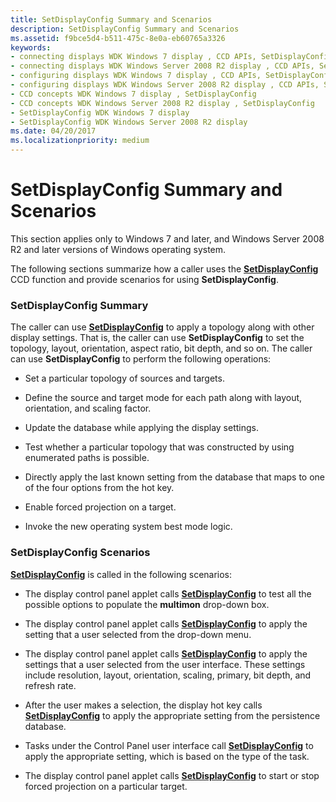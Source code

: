 ```yaml
---
title: SetDisplayConfig Summary and Scenarios
description: SetDisplayConfig Summary and Scenarios
ms.assetid: f9bce5d4-b511-475c-8e0a-eb60765a3326
keywords:
- connecting displays WDK Windows 7 display , CCD APIs, SetDisplayConfig
- connecting displays WDK Windows Server 2008 R2 display , CCD APIs, SetDisplayConfig
- configuring displays WDK Windows 7 display , CCD APIs, SetDisplayConfig
- configuring displays WDK Windows Server 2008 R2 display , CCD APIs, SetDisplayConfig
- CCD concepts WDK Windows 7 display , SetDisplayConfig
- CCD concepts WDK Windows Server 2008 R2 display , SetDisplayConfig
- SetDisplayConfig WDK Windows 7 display
- SetDisplayConfig WDK Windows Server 2008 R2 display
ms.date: 04/20/2017
ms.localizationpriority: medium
---
```


# SetDisplayConfig Summary and Scenarios


This section applies only to Windows 7 and later, and Windows Server 2008 R2 and later versions of Windows operating system.

The following sections summarize how a caller uses the [**SetDisplayConfig**](/windows/desktop/api/winuser/nf-winuser-setdisplayconfig) CCD function and provide scenarios for using **SetDisplayConfig**.

### <span id="setdisplayconfig_summary"></span><span id="SETDISPLAYCONFIG_SUMMARY"></span>SetDisplayConfig Summary

The caller can use [**SetDisplayConfig**](/windows/desktop/api/winuser/nf-winuser-setdisplayconfig) to apply a topology along with other display settings. That is, the caller can use **SetDisplayConfig** to set the topology, layout, orientation, aspect ratio, bit depth, and so on. The caller can use **SetDisplayConfig** to perform the following operations:

-   Set a particular topology of sources and targets.

-   Define the source and target mode for each path along with layout, orientation, and scaling factor.

-   Update the database while applying the display settings.

-   Test whether a particular topology that was constructed by using enumerated paths is possible.

-   Directly apply the last known setting from the database that maps to one of the four options from the hot key.

-   Enable forced projection on a target.

-   Invoke the new operating system best mode logic.

### <span id="setdisplayconfig_scenarios"></span><span id="SETDISPLAYCONFIG_SCENARIOS"></span>SetDisplayConfig Scenarios

[**SetDisplayConfig**](/windows/desktop/api/winuser/nf-winuser-setdisplayconfig) is called in the following scenarios:

-   The display control panel applet calls [**SetDisplayConfig**](/windows/desktop/api/winuser/nf-winuser-setdisplayconfig) to test all the possible options to populate the **multimon** drop-down box.

-   The display control panel applet calls [**SetDisplayConfig**](/windows/desktop/api/winuser/nf-winuser-setdisplayconfig) to apply the setting that a user selected from the drop-down menu.

-   The display control panel applet calls [**SetDisplayConfig**](/windows/desktop/api/winuser/nf-winuser-setdisplayconfig) to apply the settings that a user selected from the user interface. These settings include resolution, layout, orientation, scaling, primary, bit depth, and refresh rate.

-   After the user makes a selection, the display hot key calls [**SetDisplayConfig**](/windows/desktop/api/winuser/nf-winuser-setdisplayconfig) to apply the appropriate setting from the persistence database.

-   Tasks under the Control Panel user interface call [**SetDisplayConfig**](/windows/desktop/api/winuser/nf-winuser-setdisplayconfig) to apply the appropriate setting, which is based on the type of the task.

-   The display control panel applet calls [**SetDisplayConfig**](/windows/desktop/api/winuser/nf-winuser-setdisplayconfig) to start or stop forced projection on a particular target.

 

